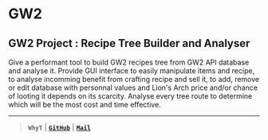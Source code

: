 GW2
===

GW2 Project : Recipe Tree Builder and Analyser
----------------------------------------------
Give a performant tool to build GW2 recipes tree from GW2 API database and analyse it.
Provide GUI interface to easily manipulate items and recipe, to analyse incomming benefit from crafting recipe and sell it, to add, remove or edit database with personnal values and Lion's Arch price and/or chance of looting it depends on its scarcity.
Analyse every tree route to determine which will be the most cost and time effective.


----------------------------------------------------

> **`WhyT`** | **[`GitHub`][0]** | **[`Mail`][1]**

[0]: https://github.com/WhyTSwag "My WhyT GitHub"
[1]: mailto:whyt.swag@gmail.com?subject=[Contact&nbsp;from&nbsp;Stackedit.io]&body=E-mail&nbsp;sent&nbsp;from&nbsp;Stacked.io&nbsp;signature. "Mail Me"
